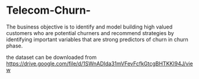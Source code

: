 # Telecom-Churn-
The business objective is to identify and model building high valued customers who are potential churners and recommend strategies by identifying important variables that are strong predictors of churn in churn phase.


the dataset can be downloaded from 
https://drive.google.com/file/d/1SWnADIda31mVFevFcfkGtcgBHTKKI94J/view
